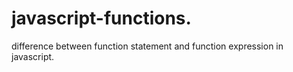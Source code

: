 # javascript-functions.
difference between function statement and function expression in javascript.
